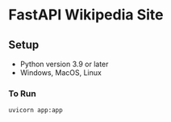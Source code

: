 # FastAPI Wikipedia Site

## Setup
* Python version 3.9 or later
* Windows, MacOS, Linux

### To Run
```
uvicorn app:app
```
